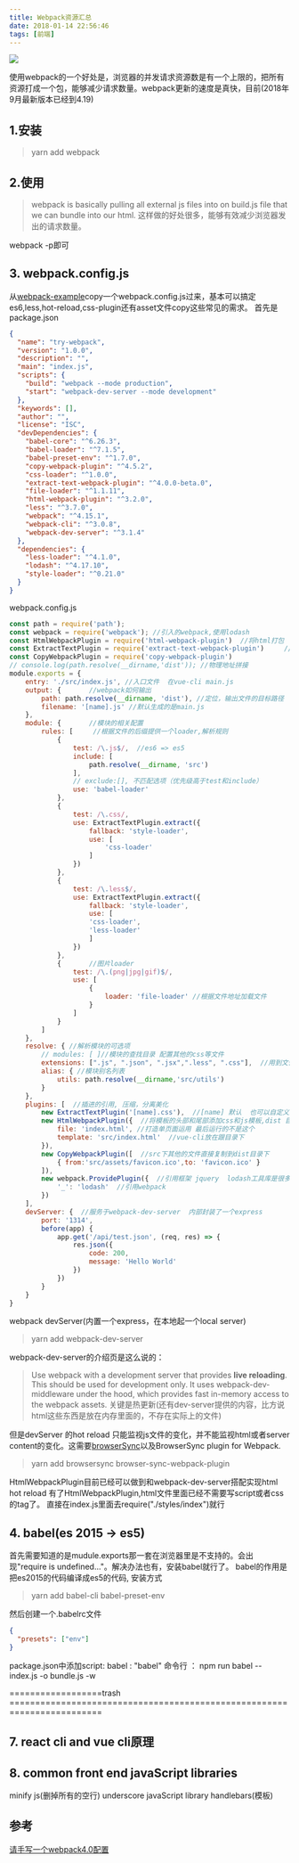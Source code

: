 ```yaml
---
title: Webpack资源汇总
date: 2018-01-14 22:56:46
tags: [前端]
---
```


![](https://www.haldir66.ga/static/imgs/hot%20coffee%20city%20life%20winter.jpg)
<!--more-->


使用webpack的一个好处是，浏览器的并发请求资源数是有一个上限的，把所有资源打成一个包，能够减少请求数量。webpack更新的速度是真快，目前(2018年9月最新版本已经到4.19)

## 1.安装
> yarn add webpack

## 2.使用

>webpack is basically pulling  all external js files into on build.js file that we can bundle into our html.
这样做的好处很多，能够有效减少浏览器发出的请求数量。

webpack -p即可

## 3. webpack.config.js
从[webpack-example](https://github.com/WsmDyj/webpack)copy一个webpack.config.js过来，基本可以搞定es6,less,hot-reload,css-plugin还有asset文件copy这些常见的需求。
首先是package.json
```json
{
  "name": "try-webpack",
  "version": "1.0.0",
  "description": "",
  "main": "index.js",
  "scripts": {
    "build": "webpack --mode production",
    "start": "webpack-dev-server --mode development"
  },
  "keywords": [],
  "author": "",
  "license": "ISC",
  "devDependencies": {
    "babel-core": "^6.26.3",
    "babel-loader": "^7.1.5",
    "babel-preset-env": "^1.7.0",
    "copy-webpack-plugin": "^4.5.2",
    "css-loader": "^1.0.0",
    "extract-text-webpack-plugin": "^4.0.0-beta.0",
    "file-loader": "^1.1.11",
    "html-webpack-plugin": "^3.2.0",
    "less": "^3.7.0",
    "webpack": "^4.15.1",
    "webpack-cli": "^3.0.8",
    "webpack-dev-server": "^3.1.4"
  },
  "dependencies": {
    "less-loader": "^4.1.0",
    "lodash": "^4.17.10",
    "style-loader": "^0.21.0"
  }
}
```

webpack.config.js
```javaScript
const path = require('path');
const webpack = require('webpack'); //引入的webpack,使用lodash
const HtmlWebpackPlugin = require('html-webpack-plugin')  //将html打包
const ExtractTextPlugin = require('extract-text-webpack-plugin')     //打包的css拆分,将一部分抽离出来  
const CopyWebpackPlugin = require('copy-webpack-plugin')
// console.log(path.resolve(__dirname,'dist')); //物理地址拼接
module.exports = {
    entry: './src/index.js', //入口文件  在vue-cli main.js
    output: {       //webpack如何输出
        path: path.resolve(__dirname, 'dist'), //定位，输出文件的目标路径
        filename: '[name].js' //默认生成的是main.js
    },
    module: {       //模块的相关配置
        rules: [     //根据文件的后缀提供一个loader,解析规则
            {
                test: /\.js$/,  //es6 => es5 
                include: [
                    path.resolve(__dirname, 'src')
                ],
                // exclude:[], 不匹配选项（优先级高于test和include）
                use: 'babel-loader'
            },
            {
                test: /\.css/,
                use: ExtractTextPlugin.extract({
                    fallback: 'style-loader',
                    use: [
                        'css-loader'
                    ]
                })
            },
            {
                test: /\.less$/,
                use: ExtractTextPlugin.extract({
                    fallback: 'style-loader',
                    use: [
                    'css-loader',
                    'less-loader'
                    ]
                })
            },
            {       //图片loader
                test: /\.(png|jpg|gif)$/,
                use: [
                    {
                        loader: 'file-loader' //根据文件地址加载文件
                    }
                ]
            }
        ]                  
    },
    resolve: { //解析模块的可选项  
        // modules: [ ]//模块的查找目录 配置其他的css等文件
        extensions: [".js", ".json", ".jsx",".less", ".css"],  //用到文件的扩展名
        alias: { //模块别名列表
            utils: path.resolve(__dirname,'src/utils')
        }
    },
    plugins: [  //插进的引用, 压缩，分离美化
        new ExtractTextPlugin('[name].css'),  //[name] 默认  也可以自定义name  声明使用
        new HtmlWebpackPlugin({  //将模板的头部和尾部添加css和js模板,dist 目录发布到服务器上，项目包。可以直接上线
            file: 'index.html', //打造单页面运用 最后运行的不是这个
            template: 'src/index.html'  //vue-cli放在跟目录下
        }),
        new CopyWebpackPlugin([  //src下其他的文件直接复制到dist目录下
            { from:'src/assets/favicon.ico',to: 'favicon.ico' }
        ]),
        new webpack.ProvidePlugin({  //引用框架 jquery  lodash工具库是很多组件会复用的，省去了import
            '_': 'lodash'  //引用webpack
        })
    ],
    devServer: {  //服务于webpack-dev-server  内部封装了一个express 
        port: '1314',
        before(app) {
            app.get('/api/test.json', (req, res) => {
                res.json({
                    code: 200,
                    message: 'Hello World'
                })
            })
        }
    }
}
```

webpack devServer(内置一个express，在本地起一个local server)
> yarn add webpack-dev-server

webpack-dev-server的介绍页是这么说的：
> Use webpack with a development server that provides **live reloading**. This should be used for development only.
It uses webpack-dev-middleware under the hood, which provides fast in-memory access to the webpack assets.
关键是热更新(还有dev-server提供的内容，比方说html这些东西是放在内存里面的，不存在实际上的文件)

但是devServer 的hot reload 只能监视js文件的变化，并不能监视html或者server content的变化。这需要[browserSync](https://browsersync.io/)以及BrowserSync plugin for Webpack.
> yarn add browsersync browser-sync-webpack-plugin

HtmlWebpackPlugin目前已经可以做到和webpack-dev-server搭配实现html hot reload
有了HtmlWebpackPlugin,html文件里面已经不需要写script或者css的tag了。
直接在index.js里面去require("./styles/index")就行


## 4. babel(es 2015 -> es5)
首先需要知道的是mudule.exports那一套在浏览器里是不支持的。会出现"require is undefined..."。解决办法也有，安装babel就行了。
babel的作用是把es2015的代码编译成es5的代码, 安装方式
> yarn add babel-cli babel-preset-env

然后创建一个.babelrc文件
```json
{
  "presets": ["env"]
}
```

package.json中添加script:
babel : "babel"
命令行 ： npm run babel -- index.js -o bundle.js -w


==================trash ========================================================================

## 7. react cli and vue cli原理

## 8. common front end javaScript libraries
minify js(删掉所有的空行) 
underscore javaScript library
handlebars(模板)

## 参考
[请手写一个webpack4.0配置](http://web.jobbole.com/94944/)
